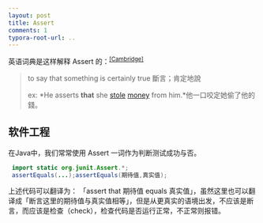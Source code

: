 ```yaml
---
layout: post
title: Assert
comments: 1
typora-root-url: ..
---
```


英语词典是这样解释 Assert 的：<sup>[[Cambridge]](https://dictionary.cambridge.org/zhs/%E8%AF%8D%E5%85%B8/%E8%8B%B1%E8%AF%AD-%E6%B1%89%E8%AF%AD-%E7%B9%81%E4%BD%93/assert?q=Assert)</sup>

> to say that something is certainly true
> 斷言；肯定地說
>
> ex: *He asserts **that** she [stole](https://dictionary.cambridge.org/zhs/词典/英语-汉语-繁体/stole) [money](https://dictionary.cambridge.org/zhs/词典/英语-汉语-繁体/money) from him.*他一口咬定她偷了他的錢。

## 软件工程

在Java中，我们常常使用 Assert 一词作为判断测试成功与否。

```java
 import static org.junit.Assert.*;
 assertEquals(...);assertEquals(期待值,真实值);
```

上述代码可以翻译为： 「assert that 期待值 equals 真实值」，虽然这里也可以翻译成「断言这里的期待值与真实值相等」，但是从更真实的语境出发，不应该是断言，而应该是检查（check），检查代码是否运行正常，不正常则报错。

